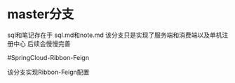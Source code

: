 # master分支
  sql和笔记存在于   sql.md和note.md 
  该分支只是实现了服务端和消费端以及单机注册中心 后续会慢慢完善
  
#SpringCloud-Ribbon-Feign

该分支实现Ribbon-Feign配置